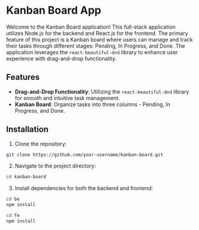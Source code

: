 # Kanban Board App

Welcome to the Kanban Board application! This full-stack application utilizes Node.js for the backend and React.js for the frontend. The primary feature of this project is a Kanban board where users can manage and track their tasks through different stages: Pending, In Progress, and Done. The application leverages the `react-beautiful-dnd` library to enhance user experience with drag-and-drop functionality.

## Features

- **Drag-and-Drop Functionality**: Utilizing the `react-beautiful-dnd` library for smooth and intuitive task management.
- **Kanban Board**: Organize tasks into three columns - Pending, In Progress, and Done.

## Installation

1. Clone the repository:

```bash
git clone https://github.com/your-username/kanban-board.git
```

2. Navigate to the project directory:

```bash
cd kanban-board
```

3. Install dependencies for both the backend and frontend:

```bash
cd be
npm install

cd fe
npm install
```
